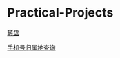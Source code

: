 # Practical-Projects
[转盘](https://liyingxiu.github.io/Practical-Projects/大转盘/index.html)  

[手机号归属地查询](https://liyingxiu.github.io/Practical-Projects/手机号归属地查询/index.html)